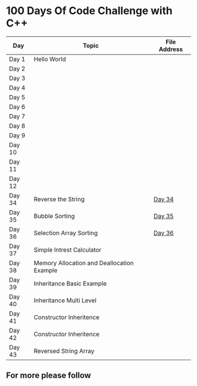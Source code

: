 <h1> 100 Days Of Code Challenge with C++ </h1>
<table>
  <thead>
    <tr>
      <th>Day</th>
      <th>Topic</th>
      <th>File Address </th>
    </tr>
  </thead>
  <tbody>
    <tr>
      <td>Day 1</td>
      <td>Hello World</td>
      <td> </td>
    </tr>
    <tr>
      <td>Day 2</td>
      <td></td>
      <td></td>
    </tr>
    <tr>
      <td>Day 3</td>
      <td></td>
      <td></td>
    </tr>
     <tr>
      <td>Day 4</td>
      <td></td>
      <td></td>
    </tr>
     <td>Day 5</td>
      <td></td>
      <td></td>
    </tr>
    <tr>
      <td>Day 6</td>
      <td></td>
      <td></td>
    </tr>
  <td>Day 7</td>
      <td></td>
      <td></td>
    </tr>
  <td>Day 8</td>
      <td></td>
      <td></td>
    </tr>
   </tr>
  <td>Day 9</td>
      <td></td>
      <td></td>
    </tr>
   </tr>
  <td>Day 10</td>
      <td></td>
      <td></td>
    </tr>
   </tr>
  <td>Day 11</td>
      <td></td>
      <td></td>
    </tr>
   <td>Day 12</td>
      <td></td>
      <td></td>
    </tr>
    <tr>
      <td>Day 34</td>
      <td>Reverse the String</td>
      <td>
     <a href="[(https://github.com/thetechgirlgita/100DaysOfCodeChallenege_c-/blob/master/reverseString.cpp)]" target="_blank">Day 34</a>
      </td>
    </tr>
    <td>Day 35</td>
      <td>Bubble Sorting</td>
      <td>
     <a href="[(https://github.com/thetechgirlgita/100DaysOfCodeChallenege_c-/blob/master/reverseString.cpp)]" target="_blank">Day 35</a>
      </td>
    </tr>
  <td>Day 36</td>
      <td>Selection Array Sorting </td>
      <td>
     <a href="[(https://github.com/thetechgirlgita/100DaysOfCodeChallenege_c-/blob/master/reverseString.cpp)]" target="_blank">Day 36</a>
      </td>
    </tr>
   <tr>
      <td>Day 37</td>
      <td>Simple Intrest Calculator</td>
      <td><a href ="[(https://github.com/thetechgirlgita/100DaysOfCodeChallenege_c-/blob/master/simpleIntrest.cpp)]"> </td>
    </tr>
         <tr>
      <td>Day 38</td>
      <td>Memory Allocation and Deallocation Example</td>
      <td><a href ="[(https://github.com/thetechgirlgita/100DaysOfCodeChallenege_c-/blob/master/memory.cpp)]"> </td>
    </tr>
         <tr>
      <td>Day 39</td>
      <td>Inheritance Basic Example</td>
      <td><a href ="[(https://github.com/thetechgirlgita/100DaysOfCodeChallenege_c-/blob/master/inheritence.cpp)]"> </td>
    </tr>
         <tr>
      <td>Day 40</td>
      <td>Inheritance Multi Level </td>
      <td><a href ="[(https://github.com/thetechgirlgita/100DaysOfCodeChallenege_c-/blob/master/inheritence.cpp)]"> </td>
    </tr>
         <tr>
      <td>Day 41</td>
      <td>Constructor Inheritence </td>
      <td><a href ="[(https://github.com/thetechgirlgita/100DaysOfCodeChallenege_c-/blob/master/inheritence.cpp)]"> </td>
    </tr>
          <tr>
      <td>Day 42</td>
      <td>Constructor Inheritence </td>
      <td><a href ="[(https://github.com/thetechgirlgita/100DaysOfCodeChallenege_c-/blob/master/inheritence.cpp)]"> </td>
    </tr>
          <tr>
      <td>Day 43</td>
      <td>Reversed String Array</td>
      <td><a href ="[(https://github.com/thetechgirlgita/100DaysOfCodeChallenege_c-/blob/master/inheritence.cpp)]"> </td>
    </tr>
    <!-- Add more rows as needed -->
  </tbody>
</table>

  <h2> For more please follow</h2>
